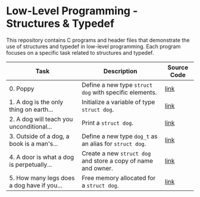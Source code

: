 # Low-Level Programming - Structures & Typedef

This repository contains C programs and header files that demonstrate the use of structures and typedef in low-level programming. Each program focuses on a specific task related to structures and typedef.

| Task                                      | Description                                                              | Source Code                                                               |
|-------------------------------------------|--------------------------------------------------------------------------|---------------------------------------------------------------------------|
| 0. Poppy                                 | Define a new type `struct dog` with specific elements.                  | [link](./dog.h)                                   |
| 1. A dog is the only thing on earth...   | Initialize a variable of type `struct dog`.                             | [link](./1-init_dog.c)                     |
| 2. A dog will teach you unconditional...  | Print a `struct dog`.                                                    | [link](./2-print_dog.c)                   |
| 3. Outside of a dog, a book is a man's... | Define a new type `dog_t` as an alias for `struct dog`.                 | [link](./dog.h)                                   |
| 4. A door is what a dog is perpetually... | Create a new `struct dog` and store a copy of name and owner.           | [link](./4-new_dog.c)                       |
| 5. How many legs does a dog have if you... | Free memory allocated for a `struct dog`.                               | [link](./5-free_dog.c)                     |

